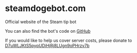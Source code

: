 steamdogebot.com
================

Official website of the Steam tip bot

You can also find the bot's code on [GitHub](https://github.com/petschekr/SteamDogeTipBot)

If you would like to help us cover server costs, please donate to [D7uWLJKtS5pypUDiHjRj8LUgn9oPHrzv7b](dogecoin:D7uWLJKtS5pypUDiHjRj8LUgn9oPHrzv7b)
